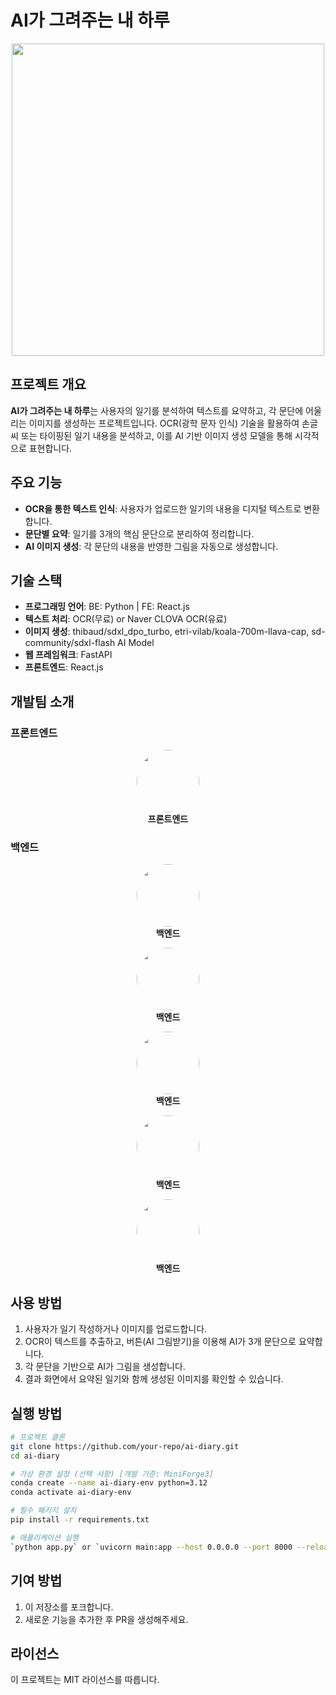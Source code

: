 # AI가 그려주는 내 하루

<p align="center">
  <img src="https://aicreation-file.miricanvas.com/private/txt2img/2025/03/16/18/3d5b0fc8-b297-434c-bdf3-4482ad8c582b.jpg?mode=modal" width="500px" />
</p>

## 프로젝트 개요
**AI가 그려주는 내 하루**는 사용자의 일기를 분석하여 텍스트를 요약하고, 각 문단에 어울리는 이미지를 생성하는 프로젝트입니다. OCR(광학 문자 인식) 기술을 활용하여 손글씨 또는 타이핑된 일기 내용을 분석하고, 이를 AI 기반 이미지 생성 모델을 통해 시각적으로 표현합니다.

## 주요 기능
- **OCR을 통한 텍스트 인식**: 사용자가 업로드한 일기의 내용을 디지털 텍스트로 변환합니다.
- **문단별 요약**: 일기를 3개의 핵심 문단으로 분리하여 정리합니다.
- **AI 이미지 생성**: 각 문단의 내용을 반영한 그림을 자동으로 생성합니다.

## 기술 스택
- **프로그래밍 언어**: BE: Python | FE: React.js
- **텍스트 처리**: OCR(무료) or Naver CLOVA OCR(유료)
- **이미지 생성**: thibaud/sdxl_dpo_turbo, etri-vilab/koala-700m-llava-cap, sd-community/sdxl-flash AI Model
- **웹 프레임워크**: FastAPI
- **프론트엔드**: React.js

## 개발팀 소개
### 프론트엔드
<p align="center">
  <a href="https://github.com/dijeungi">
    <img src="https://github.com/dijeungi.png" width="100px" style="border-radius: 50%;" />
  </a>
  <br />
  <b>프론트엔드</b>
</p>

### 백엔드
<p align="center">
  <a href="https://github.com/jinnni91">
    <img src="https://github.com/jinnni91.png" width="100px" style="border-radius: 50%;" />
  </a>
  <br />
  <b>백엔드</b>
</p>
<p align="center">
  <a href="https://github.com/ppochacco">
    <img src="https://github.com/ppochacco.png" width="100px" style="border-radius: 50%;" />
  </a>
  <br />
  <b>백엔드</b>
  </p>
  <p align="center">
  <a href="https://github.com/won24">
    <img src="https://github.com/won24.png" width="100px" style="border-radius: 50%;" />
  </a>
  <br />
  <b>백엔드</b>
    </p>
    <p align="center">
  <a href="https://github.com/NJ-KIM11">
    <img src="https://github.com/NJ-KIM11.png" width="100px" style="border-radius: 50%;" />
  </a>
  <br />
  <b>백엔드</b>
      </p>
      <p align="center">
  <a href="https://github.com/kimsegwang">
    <img src="https://github.com/kimsegwang.png" width="100px" style="border-radius: 50%;" />
  </a>
  <br />
  <b>백엔드</b>
</p>


## 사용 방법
1. 사용자가 일기 작성하거나 이미지를 업로드합니다.
2. OCR이 텍스트를 추출하고, 버튼(AI 그림받기)을 이용해 AI가 3개 문단으로 요약합니다.
3. 각 문단을 기반으로 AI가 그림을 생성합니다.
4. 결과 화면에서 요약된 일기와 함께 생성된 이미지를 확인할 수 있습니다.

## 실행 방법
```bash
# 프로젝트 클론
git clone https://github.com/your-repo/ai-diary.git
cd ai-diary

# 가상 환경 설정 (선택 사항) [개발 기준: MiniForge3]
conda create --name ai-diary-env python=3.12
conda activate ai-diary-env

# 필수 패키지 설치
pip install -r requirements.txt

# 애플리케이션 실행
`python app.py` or `uvicorn main:app --host 0.0.0.0 --port 8000 --reload`
```

## 기여 방법
1. 이 저장소를 포크합니다.
2. 새로운 기능을 추가한 후 PR을 생성해주세요.

## 라이선스
이 프로젝트는 MIT 라이선스를 따릅니다.
